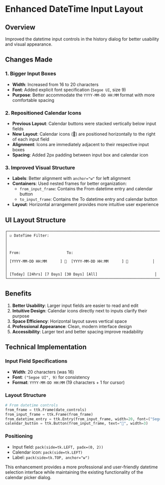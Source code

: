 # Enhanced DateTime Input Layout

## Overview
Improved the datetime input controls in the history dialog for better usability and visual appearance.

## Changes Made

### 1. **Bigger Input Boxes**
- **Width**: Increased from 16 to 20 characters
- **Font**: Added explicit font specification (`Segoe UI`, size 9)
- **Purpose**: Better accommodate the `YYYY-MM-DD HH:MM` format with more comfortable spacing

### 2. **Repositioned Calendar Icons**
- **Previous Layout**: Calendar buttons were stacked vertically below input fields
- **New Layout**: Calendar icons (📅) are positioned horizontally to the right of each input field
- **Alignment**: Icons are immediately adjacent to their respective input boxes
- **Spacing**: Added 2px padding between input box and calendar icon

### 3. **Improved Visual Structure**
- **Labels**: Better alignment with `anchor="w"` for left alignment
- **Containers**: Used nested frames for better organization:
  - `from_input_frame`: Contains the From datetime entry and calendar button
  - `to_input_frame`: Contains the To datetime entry and calendar button
- **Layout**: Horizontal arrangement provides more intuitive user experience

## UI Layout Structure

```
┌─────────────────────────────────────────────────────────────────────┐
│ ☑ DateTime Filter:                                                  │
│                                                                     │
│ From:                     To:                                       │
│ [YYYY-MM-DD HH:MM      ] 📅  [YYYY-MM-DD HH:MM      ] 📅           │
│                                                                     │
│ [Today] [24hrs] [7 Days] [30 Days] [All]                          │
└─────────────────────────────────────────────────────────────────────┘
```

## Benefits

1. **Better Usability**: Larger input fields are easier to read and edit
2. **Intuitive Design**: Calendar icons directly next to inputs clarify their purpose
3. **Space Efficiency**: Horizontal layout saves vertical space
4. **Professional Appearance**: Clean, modern interface design
5. **Accessibility**: Larger text and better spacing improve readability

## Technical Implementation

### Input Field Specifications
- **Width**: 20 characters (was 16)
- **Font**: `("Segoe UI", 9)` for consistency
- **Format**: `YYYY-MM-DD HH:MM` (19 characters + 1 for cursor)

### Layout Structure
```python
# From datetime controls
from_frame = ttk.Frame(date_controls)
from_input_frame = ttk.Frame(from_frame)
from_datetime_entry = ttk.Entry(from_input_frame, width=20, font=("Segoe UI", 9))
calendar_button = ttk.Button(from_input_frame, text="📅", width=3)
```

### Positioning
- Input field: `pack(side=tk.LEFT, padx=(0, 2))`
- Calendar icon: `pack(side=tk.LEFT)`
- Label: `pack(side=tk.TOP, anchor="w")`

This enhancement provides a more professional and user-friendly datetime selection interface while maintaining the existing functionality of the calendar picker dialog.
